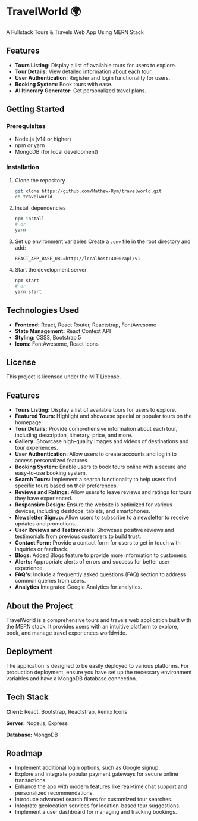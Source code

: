 
# TravelWorld 🌍

A Fullstack Tours & Travels Web App Using MERN Stack

## Features

- **Tours Listing:** Display a list of available tours for users to explore.
- **Tour Details:** View detailed information about each tour.
- **User Authentication:** Register and login functionality for users.
- **Booking System:** Book tours with ease.
- **AI Itinerary Generator:** Get personalized travel plans.

## Getting Started

### Prerequisites

- Node.js (v14 or higher)
- npm or yarn
- MongoDB (for local development)

### Installation

1. Clone the repository
   ```bash
   git clone https://github.com/Mathew-Rym/travelworld.git
   cd travelworld
   ```

2. Install dependencies
   ```bash
   npm install
   # or
   yarn
   ```

3. Set up environment variables
   Create a `.env` file in the root directory and add:
   ```
   REACT_APP_BASE_URL=http://localhost:4000/api/v1
   ```

4. Start the development server
   ```bash
   npm start
   # or
   yarn start
   ```

## Technologies Used

- **Frontend:** React, React Router, Reactstrap, FontAwesome
- **State Management:** React Context API
- **Styling:** CSS3, Bootstrap 5
- **Icons:** FontAwesome, React Icons

## License

This project is licensed under the MIT License.

## Features

- **Tours Listing:** Display a list of available tours for users to explore.
- **Featured Tours:** Highlight and showcase special or popular tours on the homepage.
- **Tour Details:** Provide comprehensive information about each tour, including description, itinerary, price, and more.
- **Gallery:** Showcase high-quality images and videos of destinations and tour experiences.
- **User Authentication:** Allow users to create accounts and log in to access personalized features.
- **Booking System:** Enable users to book tours online with a secure and easy-to-use booking system.
- **Search Tours:** Implement a search functionality to help users find specific tours based on their preferences.
- **Reviews and Ratings:** Allow users to leave reviews and ratings for tours they have experienced.
- **Responsive Design:** Ensure the website is optimized for various devices, including desktops, tablets, and smartphones.
- **Newsletter Signup:** Allow users to subscribe to a newsletter to receive updates and promotions.
- **User Reviews and Testimonials:** Showcase positive reviews and testimonials from previous customers to build trust.
- **Contact Form:** Provide a contact form for users to get in touch with inquiries or feedback.
- **Blogs:** Added Blogs feature to provide more information to customers.
- **Alerts:** Appropriate alerts of errors and success for better user experience.
- **FAQ's:** Include a frequently asked questions (FAQ) section to address common queries from users.
- **Analytics** Integrated Google Analytics for analytics.

## About the Project

TravelWorld is a comprehensive tours and travels web application built with the MERN stack. It provides users with an intuitive platform to explore, book, and manage travel experiences worldwide.

## Deployment

The application is designed to be easily deployed to various platforms. For production deployment, ensure you have set up the necessary environment variables and have a MongoDB database connection.

## Tech Stack

**Client:** React, Bootstrap, Reactstrap, Remix Icons

**Server:** Node.js, Express

**Database:** MongoDB

## Roadmap

- Implement additional login options, such as Google signup.
- Explore and integrate popular payment gateways for secure online transactions.
- Enhance the app with modern features like real-time chat support and personalized recommendations.
- Introduce advanced search filters for customized tour searches.
- Integrate geolocation services for location-based tour suggestions.
- Implement a user dashboard for managing and tracking bookings.

